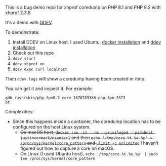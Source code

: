 This is a bug demo repo for xhprof coredump on PHP 8.1 and PHP 8.2 with 
xhprof 2.3.8

It's a demo with [DDEV](https://github.com/drud/ddev).

To demonstrate:

1. Install DDEV on Linux host. I used Ubuntu, [docker installation](https://ddev.readthedocs.io/en/latest/users/install/docker-installation/#linux) and [ddev installation](https://ddev.readthedocs.io/en/latest/users/install/ddev-installation/#linux)
2. Check out this repo
3. `ddev start`
4. `ddev xhprof on`
5. `ddev exec curl localhost`

Then `ddev logs` will show a coredump having been created in /tmp.

You can get it and inspect it. For example:
```
gdb /usr/sbin/php-fpm8.2 core.1670789386.php-fpm.3373
bt
```

Complexities:
* Since this happens inside a container, the coredump location has to be configured on the host Linux system. 
  * ~~On macOS host, `docker run -it --rm --privileged --pid=host justincormack/nsenter1` and then `echo '/tmp/core.%t.%e.%p' > /proc/sys/kernel/core_pattern` and `ulimit -c unlimited`~~ I haven't figured out how to capture a core on macOS.
  * On Linux (I used Ubuntu host), `echo '/tmp/core.%t.%e.%p' | sudo tee /proc/sys/kernel/core_pattern`
